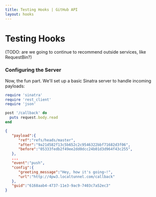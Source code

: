 ```yaml
---
title: Testing Hooks | GitHub API
layout: hooks
---
```


# Testing Hooks

(TODO: are we going to continue to recommend outside services, like RequestBin?)

### Configuring the Server

Now, the fun part. We'll set up a basic Sinatra server to handle incoming payloads:

```ruby
require 'sinatra'
require 'rest_client'
require 'json'

post '/callback' do
  puts request.body.read
end
```


```json
{
   "payload":{
      "ref":"refs/heads/master",
      "after":"9a21d582f13c5b652c2c9546322bbf71682d3f06",
      "before":"05333fedb2f49ee2dd0dcc24b01d3d964f43c255",
   },
   ...
   "event":"push",
   "config":{
      "greeting_message":"Hey, how it's going~!",
      "url":"http://4pw3.localtunnel.com/callback"
   },
   "guid":"6168aab4-4737-11e3-9ac9-7403c7a52ec3"
}
```
